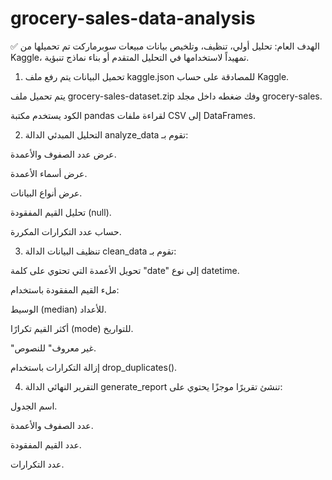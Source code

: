 # grocery-sales-data-analysis
✅ الهدف العام:
تحليل أولي، تنظيف، وتلخيص بيانات مبيعات سوبرماركت تم تحميلها من Kaggle، تمهيداً لاستخدامها في التحليل المتقدم أو بناء نماذج تنبؤية.

1. تحميل البيانات
يتم رفع ملف kaggle.json للمصادقة على حساب Kaggle.

يتم تحميل ملف grocery-sales-dataset.zip وفك ضغطه داخل مجلد grocery-sales.

الكود يستخدم مكتبة pandas لقراءة ملفات CSV إلى DataFrames.

2. التحليل المبدئي
الدالة analyze_data تقوم بـ:

عرض عدد الصفوف والأعمدة.

عرض أسماء الأعمدة.

عرض أنواع البيانات.

تحليل القيم المفقودة (null).

حساب عدد التكرارات المكررة.

3. تنظيف البيانات
الدالة clean_data تقوم بـ:

تحويل الأعمدة التي تحتوي على كلمة "date" إلى نوع datetime.

ملء القيم المفقودة باستخدام:

الوسيط (median) للأعداد.

أكثر القيم تكرارًا (mode) للتواريخ.

"غير معروف" للنصوص.

إزالة التكرارات باستخدام drop_duplicates().

4. التقرير النهائي
الدالة generate_report تنشئ تقريرًا موجزًا يحتوي على:

اسم الجدول.

عدد الصفوف والأعمدة.

عدد القيم المفقودة.

عدد التكرارات.

